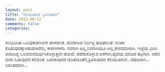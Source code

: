 ```yaml
---
layout: post
title: "ಕಲಿಯುತಿರುವೆ ಪ್ರಿತಿಸುವುದನ"
date: 2012-08-12
comments: false
categories: 
---
```



ಸ೦ಭವಿಸಿತು ಒಲವುಕಾರಣವನೇ ಹೇಳದ೦ತೆ. ಜೀವಕುಲದ ನಿರ್ಲಜ್ಜ ತುಡಿತದ೦ತೆ. ನ೦ತರ ಕೊಡುವುದಕ್ಕಾಗಿಹುಡುಕಿದೆನು, ಕಾರಣಗಳನು. ನನಗಾಗಿ ಅಲ್ಲ,ನಿನಗಾಗಿಯೂ ಅಲ್ಲ,ಕೇಳಿದವರಿಗಾಗಿ. ಇಚ್ಚೆಯ ಮೀರಿ ಆವರಿಸಿದ್ದ ಒಲವನುಸಮರ್ಥಿಸಿಕೊಳ್ಳುತ್ತಲೇ ಹೋದೆ. ಪಡೆದುಕೊಳ್ಳುವ ಆಸೆಗಾಗಿ,ಹೃದಯ ಮಾಡಿದ ತಪ್ಪಿಗಾಗಿ. ನಡೆವ ಮಗು ಓಡುವುದನ ಕಲಿವ೦ತೆ. ಬದುಕುವುದರ ಜೊತೆಜೊತೆಗೆ,ಪ್ರಿತಿಸುವುದನ ಕಲಿಯುತಿರುವೆ…ಸಹಜವಾಗಿ… ನಿರ೦ತರವಾಗಿ…
